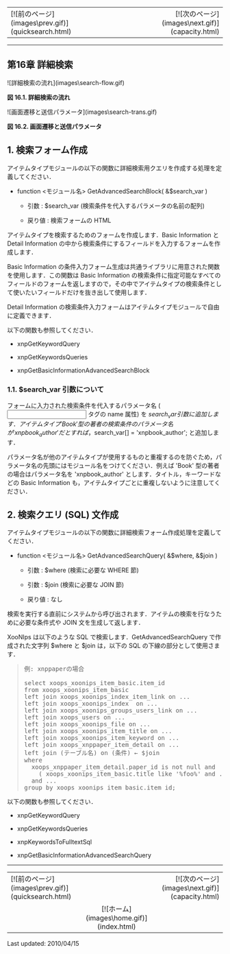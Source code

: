 <div id="page">

<div xmlns="http://www.w3.org/1999/xhtml" class="navheader">

<table width="100%" summary="Navigation header">

<tbody>

<tr>

<td width="20%" align="left">[![前のページ](images\prev.gif)](quicksearch.html) </td>

<th width="60%" align="center"> </th>

<td width="20%" align="right"> [![次のページ](images\next.gif)](capacity.html)</td>

</tr>

</tbody>

</table>

* * *

</div>

<div xmlns="http://www.w3.org/1999/xhtml" class="chapter" lang="ja" id="advancedsearch" xml:lang="ja">

<div xmlns="" class="titlepage">

<div>

<div>

## <a id="advancedsearch"></a>第16章 詳細検索

</div>

</div>

</div>

<div class="figure"><a id="fig.advancedsearch.workflow"></a>

<div class="figure-contents">

<div class="mediaobject">![詳細検索の流れ](images\search-flow.gif)</div>

</div>

**図 16.1\. 詳細検索の流れ**

</div>

<div class="figure"><a id="fig.advancedsearch.view-parameter"></a>

<div class="figure-contents">

<div class="mediaobject">![画面遷移と送信パラメータ](images\search-trans.gif)</div>

</div>

**図 16.2\. 画面遷移と送信パラメータ**

</div>

<div class="section" lang="ja" xml:lang="ja">

<div xmlns="" class="titlepage">

<div>

<div>

## <a id="advancedsearch.form"></a>1\. 検索フォーム作成

</div>

</div>

</div>

アイテムタイプモジュールの以下の関数に詳細検索用クエリを作成する処理を定義してください．

<div class="itemizedlist">

*   function <モジュール名> GetAdvancedSearchBlock( &$search_var )

    <div class="itemizedlist">

    *   引数 : $search_var (検索条件を代入するパラメータの名前の配列)

    *   戻り値 : 検索フォームの HTML

    </div>

</div>

アイテムタイプを検索するためのフォームを作成します．Basic Information と Detail Information の中から検索条件にするフィールドを入力するフォームを作成します．

Basic Information の条件入力フォーム生成は共通ライブラリに用意された関数を使用します．この関数は Basic Information の検索条件に指定可能なすべてのフィールドのフォームを返しますので，その中でアイテムタイプの検索条件として使いたいフィールドだけを抜き出して使用します．

Detail Information の検索条件入力フォームはアイテムタイプモジュールで自由に定義できます．

以下の関数も参照してください．

<div class="itemizedlist">

*   xnpGetKeywordQuery

*   xnpGetKeywordsQueries

*   xnpGetBasicInformationAdvancedSearchBlock

</div>

<div class="section" lang="ja" xml:lang="ja">

<div xmlns="" class="titlepage">

<div>

<div>

### <a id="advancedsearch.form.arguments"></a>1.1\. $search_var 引数について

</div>

</div>

</div>

フォームに入力された検索条件を代入するパラメータ名 (<input> タグの name 属性) を $search_var 引数に追加します． アイテムタイプ 'Book' 型の著者の検索条件のパラメータ名が 'xnpbook_author' だとすれば，$search_var[] = 'xnpbook_author'; と追加します．

パラメータ名が他のアイテムタイプが使用するものと重複するのを防ぐため，パラメータ名の先頭にはモジュール名をつけてください．例えば 'Book' 型の著者の場合はパラメータ名を 'xnpbook_author' とします．タイトル，キーワードなどの Basic Information も，アイテムタイプごとに重複しないように注意してください．

</div>

</div>

<div class="section" lang="ja" xml:lang="ja">

<div xmlns="" class="titlepage">

<div>

<div>

## <a id="advancedsearch.query"></a>2\. 検索クエリ (SQL) 文作成

</div>

</div>

</div>

アイテムタイプモジュールの以下の関数に詳細検索フォーム作成処理を定義してください．

<div class="itemizedlist">

*   function <モジュール名> GetAdvancedSearchQuery( &$where, &$join )

    <div class="itemizedlist">

    *   引数 : $where (検索に必要な WHERE 節)

    *   引数 : $join (検索に必要な JOIN 節)

    *   戻り値 : なし

    </div>

</div>

検索を実行する直前にシステムから呼び出されます．アイテムの検索を行なうために必要な条件式や JOIN 文を生成して返します．

<span class="application">XooNIps</span> は以下のような SQL で検索します．GetAdvancedSearchQuery で作成された文字列 $where と $join は，以下の SQL の下線の部分として使用さます．

<div class="blockquote">

> <pre class="programlisting">例: xnppaperの場合
> 
> select xoops_xoonips_item_basic.item_id 
> from xoops_xoonips_item_basic
> left join xoops_xoonips_index_item_link on ...
> left join xoops_xoonips_index  on ...
> left join xoops_xoonips_groups_users_link on ...
> left join xoops_users on ...
> left join xoops_xoonips_file on ...
> left join xoops_xoonips_item_title on ...
> left join xoops_xoonips_item_keyword on ...
> left join xoops_xnppaper_item_detail on ...
> <span class="underline">left join (テーブル名) on (条件)</span> ← $join
> where
>   xoops_xnppaper_item_detail.paper_id is not null and
>     ( <span class="underline">xoops_xoonips_item_basic.title like '%foo%' and ...</span> ) ← $where
>   and ...
> group by xoops_xoonips_item_basic.item_id;</pre>

</div>

以下の関数も参照してください．

<div class="itemizedlist">

*   xnpGetKeywordQuery

*   xnpGetKeywordsQueries

*   xnpKeywordsToFulltextSql

*   xnpGetBasicInformationAdvancedSearchQuery

</div>

</div>

</div>

<div xmlns="http://www.w3.org/1999/xhtml" class="navfooter">

* * *

<table width="100%" summary="Navigation footer">

<tbody>

<tr>

<td width="40%" align="left">[![前のページ](images\prev.gif)](quicksearch.html) </td>

<td width="20%" align="center"> </td>

<td width="40%" align="right"> [![次のページ](images\next.gif)](capacity.html)</td>

</tr>

<tr>

<td width="40%" align="left" valign="top"> </td>

<td width="20%" align="center">[![ホーム](images\home.gif)](index.html) </td>

<td width="40%" align="right" valign="top"> </td>

</tr>

</tbody>

</table>

</div>

<div class="lastupdated">Last updated: 2010/04/15</div>

</div>